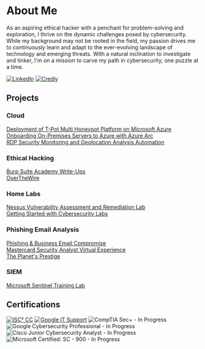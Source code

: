 # About Me


As an aspiring ethical hacker with a penchant for problem-solving and exploration, I thrive on the dynamic challenges posed by cybersecurity. While my background may not be rooted in the field, my passion drives me to continuously learn and adapt to the ever-evolving landscape of technology and emerging threats. With a natural inclination to investigate and tinker, I'm on a mission to carve my path in cybersecurity, one puzzle at a time.

[![LinkedIn](https://img.shields.io/badge/LinkedIn-Connect-blue?style=flat-square&logo=linkedin)](https://www.linkedin.com/in/acibojbp/)
[![Credly](https://img.shields.io/badge/Credly-Achievements-orange?style=flat-square&logo=credly)](https://www.credly.com/users/judeacibo/)


## Projects

### Cloud

[Deployment of T-Pot Multi Honeypot Platform on Microsoft Azure](https://github.com/acibojbp/Azure-Honeypot)  
[Onboarding On-Premises Servers to Azure with Azure Arc](https://github.com/acibojbp/Azure-Arc)  
[RDP Security Monitoring and Geolocation Analysis Automation](https://github.com/acibojbp/Failed-RDP-World-Map)  

### Ethical Hacking

[Burp Suite Academy Write-Ups](https://github.com/acibojbp/Burp-Suite-Academy)  
[OverTheWire](https://github.com/acibojbp/OverTheWire)

### Home Labs

[Nessus Vulnerability Assessment and Remediation Lab](https://github.com/acibojbp/Vulnerability-Assessment-Lab)  
[Getting Started with Cybersecurity Labs](https://github.com/acibojbp/Cybersecurity-Labs-Setup)

### Phishing Email Analysis

[Phishing & Business Email Compromise](https://github.com/acibojbp/RangeForce-Phishing)  
[Mastercard Security Analyst Virtual Experience](https://github.com/acibojbp/Mastercard-Phishing)  
[The Planet's Prestige](https://github.com/acibojbp/BTLO-Writeups/blob/main/Challenges/the-planets-prestige.md)  

### SIEM

[Microsoft Sentinel Training Lab](https://github.com/acibojbp/Azure-Sentinel-Training-Lab)  

## Certifications

[![ISC² CC](https://img.shields.io/badge/ISC%C2%B2%20CC-Certified-blue?style=flat-square&logo=isc2)](https://www.isc2.org/)
[![Google IT Support](https://img.shields.io/badge/Google%20IT%20Support%20Professional-Certified-green?style=flat-square&logo=google)](https://grow.google/programs/it-support/)
![CompTIA Sec+ - In Progress](https://img.shields.io/badge/CompTIA%20Sec%2B-In%20Progress-yellow?style=flat-square&logo=comptia)
![Google Cybersecurity Professional - In Progress](https://img.shields.io/badge/Google%20Cybersecurity%20Professional-In%20Progress-yellow?style=flat-square&logo=google)
![Cisco Junior Cybersecurity Analyst - In Progress](https://img.shields.io/badge/Cisco%20Junior%20Cybersecurity%20Analyst-In%20Progress-yellow?style=flat-square&logo=cisco)
![Microsoft Certified: SC - 900 - In Progress](https://img.shields.io/badge/Microsoft%20Certified%3A%20SC%20--%20900-In%20Progress-yellow?style=flat-square&logo=microsoft)

<!--
**acibojbp/acibojbp** is a ✨ _special_ ✨ repository because its `README.md` (this file) appears on your GitHub profile.

Here are some ideas to get you started:

- 🔭 I’m currently working on ...
- 🌱 I’m currently learning ...
- 👯 I’m looking to collaborate on ...
- 🤔 I’m looking for help with ...
- 💬 Ask me about ...
- 📫 How to reach me: ...
- 😄 Pronouns: ...
- ⚡ Fun fact: ...
-->
